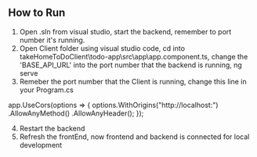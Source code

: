 ## How to Run

1. Open .sln from visual studio, start the backend, remember to port number it's running.
2. Open Client folder using visual studio code, cd into takeHomeToDoClient\todo-app\src\app\app.component.ts, change the 'BASE_API_URL' into the port number that the backend is running, ng serve
3. Remeber the port number that the Client is running, change this line in your Program.cs     

app.UseCors(options =>
    {
        options.WithOrigins("http://localhost:<YOUR CLIENT PORT>")
               .AllowAnyMethod()
               .AllowAnyHeader();
    });

4. Restart the backend
5. Refresh the frontEnd, now frontend and backend is connected for local development
